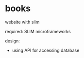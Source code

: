 books
=====

website with slim

required:
SLIM microframeworks

design:
+ using API for accessing database
